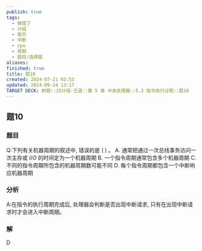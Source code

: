```yaml
---
publish: true
tags:
  - 做错了
  - 计组
  - 指令
  - 中断
  - cpu
  - 周期
  - 题目/选择题
aliases: 
finished: true
title: 题10
created: 2024-07-21 02:53
updated: 2024-09-24 13:17
TARGET DECK: 刷题::25计组-王道::第 5 章 中央处理器::5.2 指令执行过程::题10
---
```


## 题10
### 题目
Q:下列有关机器周期的叙述中, 错误的是 ( ) 。
A. 通常把通过一次总线事务访问一次主存或 $I/O$ 的时间定为一个机器周期
B. 一个指令周期通常包含多个机器周期
C. 不同的指令周期所包含的机器周期数可能不同
D. 每个指令周期都包含一个中断响应机器周期
### 分析
A:在指令的执行周期完成后, 处理器会判断是否出现中断请求, 只有在出现中断请求时才会进入中断周期。
### 解
D


